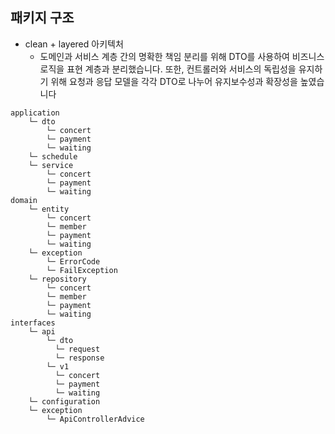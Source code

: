 ## 패키지 구조
* clean + layered 아키텍처
  * 도메인과 서비스 계층 간의 명확한 책임 분리를 위해 DTO를 사용하여 비즈니스 로직을 표현 계층과 분리했습니다. 또한, 컨트롤러와 서비스의 독립성을 유지하기 위해 요청과 응답 모델을 각각 DTO로 나누어 유지보수성과 확장성을 높였습니다


```shell
application
    └─ dto
    	└─ concert
    	└─ payment
    	└─ waiting
    └─ schedule
    └─ service
    	└─ concert
    	└─ payment
    	└─ waiting
domain
    └─ entity
    	└─ concert
    	└─ member
    	└─ payment
    	└─ waiting
    └─ exception
    	└─ ErrorCode
    	└─ FailException
    └─ repository
    	└─ concert
    	└─ member
    	└─ payment
    	└─ waiting
interfaces
    └─ api
        └─ dto
          └─ request
          └─ response
        └─ v1
          └─ concert
          └─ payment
          └─ waiting
    └─ configuration
    └─ exception
        └─ ApiControllerAdvice
```


